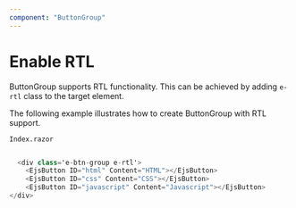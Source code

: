 ```yaml
---
component: "ButtonGroup"
---
```


# Enable RTL

ButtonGroup supports RTL functionality. This can be achieved by adding `e-rtl` class to the target element.

The following example illustrates how to create ButtonGroup with RTL support.

`Index.razor`

```csharp

  <div class='e-btn-group e-rtl'>
    <EjsButton ID="html" Content="HTML"></EjsButton>
    <EjsButton ID="css" Content="CSS"></EjsButton>
    <EjsButton ID="javascript" Content="Javascript"></EjsButton>
</div>

  ```